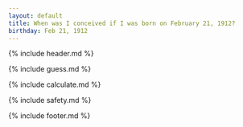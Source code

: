 ```yaml
---
layout: default
title: When was I conceived if I was born on February 21, 1912?
birthday: Feb 21, 1912
---
```


{% include header.md %}

{% include guess.md %}

{% include calculate.md %}

{% include safety.md %}

{% include footer.md %}



